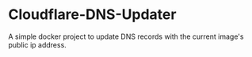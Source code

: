 # Cloudflare-DNS-Updater
A simple docker project to update DNS records with the current image's public ip address.

